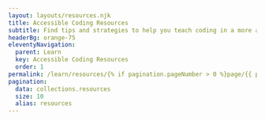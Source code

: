 ```yaml
---
layout: layouts/resources.njk
title: Accessible Coding Resources
subtitle: Find tips and strategies to help you teach coding in a more accessible way.
headerBg: orange-75
eleventyNavigation:
  parent: Learn
  key: Accessible Coding Resources
  order: 1
permalink: /learn/resources/{% if pagination.pageNumber > 0 %}page/{{ pagination.pageNumber + 1 }}/{% endif %}
pagination:
  data: collections.resources
  size: 10
  alias: resources
---
```

